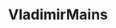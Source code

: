 ---
title: VladimirMains
crosslinks:
- leagueoflegends
- AhriMains
- RyzeMains
- akalimains
- AnnieMains
- Rivenmains
- UrgotMains
- MGTOW
- summonerschool
- REEEEEEEEEE
- ThreshMains
- azirmains
---